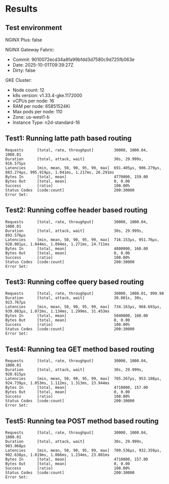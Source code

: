 # Results

## Test environment

NGINX Plus: false

NGINX Gateway Fabric:

- Commit: 9010072ecd34a8fa99bfdd3d7580c9d725fb063e
- Date: 2025-10-01T09:39:27Z
- Dirty: false

GKE Cluster:

- Node count: 12
- k8s version: v1.33.4-gke.1172000
- vCPUs per node: 16
- RAM per node: 65851524Ki
- Max pods per node: 110
- Zone: us-west1-b
- Instance Type: n2d-standard-16

## Test1: Running latte path based routing

```text
Requests      [total, rate, throughput]         30000, 1000.04, 1000.01
Duration      [total, attack, wait]             30s, 29.999s, 916.575µs
Latencies     [min, mean, 50, 90, 95, 99, max]  691.405µs, 906.279µs, 883.274µs, 995.919µs, 1.041ms, 1.217ms, 26.291ms
Bytes In      [total, mean]                     4770000, 159.00
Bytes Out     [total, mean]                     0, 0.00
Success       [ratio]                           100.00%
Status Codes  [code:count]                      200:30000  
Error Set:
```

## Test2: Running coffee header based routing

```text
Requests      [total, rate, throughput]         30000, 1000.04, 1000.01
Duration      [total, attack, wait]             30s, 29.999s, 893.576µs
Latencies     [min, mean, 50, 90, 95, 99, max]  716.153µs, 951.76µs, 928.081µs, 1.044ms, 1.094ms, 1.271ms, 24.711ms
Bytes In      [total, mean]                     4800000, 160.00
Bytes Out     [total, mean]                     0, 0.00
Success       [ratio]                           100.00%
Status Codes  [code:count]                      200:30000  
Error Set:
```

## Test3: Running coffee query based routing

```text
Requests      [total, rate, throughput]         30000, 1000.01, 999.98
Duration      [total, attack, wait]             30.001s, 30s, 923.767µs
Latencies     [min, mean, 50, 90, 95, 99, max]  734.163µs, 968.693µs, 939.083µs, 1.072ms, 1.134ms, 1.299ms, 31.453ms
Bytes In      [total, mean]                     5040000, 168.00
Bytes Out     [total, mean]                     0, 0.00
Success       [ratio]                           100.00%
Status Codes  [code:count]                      200:30000  
Error Set:
```

## Test4: Running tea GET method based routing

```text
Requests      [total, rate, throughput]         30000, 1000.04, 1000.01
Duration      [total, attack, wait]             30s, 29.999s, 928.615µs
Latencies     [min, mean, 50, 90, 95, 99, max]  705.267µs, 953.188µs, 924.739µs, 1.053ms, 1.112ms, 1.313ms, 23.944ms
Bytes In      [total, mean]                     4710000, 157.00
Bytes Out     [total, mean]                     0, 0.00
Success       [ratio]                           100.00%
Status Codes  [code:count]                      200:30000  
Error Set:
```

## Test5: Running tea POST method based routing

```text
Requests      [total, rate, throughput]         30000, 1000.04, 1000.01
Duration      [total, attack, wait]             30s, 29.999s, 903.068µs
Latencies     [min, mean, 50, 90, 95, 99, max]  709.536µs, 932.359µs, 902.638µs, 1.019ms, 1.066ms, 1.234ms, 23.801ms
Bytes In      [total, mean]                     4710000, 157.00
Bytes Out     [total, mean]                     0, 0.00
Success       [ratio]                           100.00%
Status Codes  [code:count]                      200:30000  
Error Set:
```
